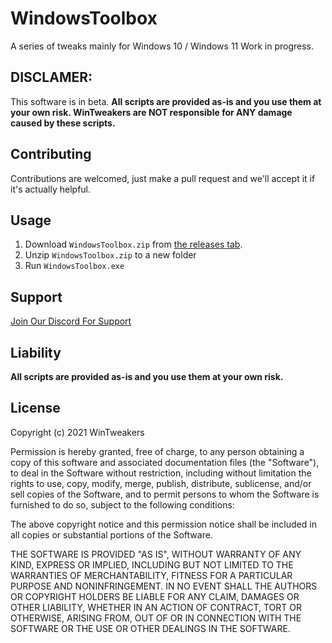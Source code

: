 # WindowsToolbox
A series of tweaks mainly for Windows 10 / Windows 11
Work in progress.

## DISCLAMER:

This software is in beta. **All scripts are provided as-is and you use them at your own risk. WinTweakers are NOT responsible for ANY damage caused by these scripts.**

## Contributing

Contributions are welcomed, just make a pull request and we'll accept it if it's actually helpful.

## Usage
1. Download `WindowsToolbox.zip` from [the releases tab](https://github.com/WinTweakers/WindowsToolbox/releases).
2. Unzip `WindowsToolbox.zip` to a new folder
3. Run `WindowsToolbox.exe`

## Support
[Join Our Discord For Support](https://discord.gg/9FJceeKUr6)

## Liability

**All scripts are provided as-is and you use them at your own risk.**

## License

Copyright (c) 2021 WinTweakers

Permission is hereby granted, free of charge, to any person obtaining a copy
of this software and associated documentation files (the "Software"), to deal
in the Software without restriction, including without limitation the rights
to use, copy, modify, merge, publish, distribute, sublicense, and/or sell
copies of the Software, and to permit persons to whom the Software is
furnished to do so, subject to the following conditions:

The above copyright notice and this permission notice shall be included in all
copies or substantial portions of the Software.

THE SOFTWARE IS PROVIDED "AS IS", WITHOUT WARRANTY OF ANY KIND, EXPRESS OR
IMPLIED, INCLUDING BUT NOT LIMITED TO THE WARRANTIES OF MERCHANTABILITY,
FITNESS FOR A PARTICULAR PURPOSE AND NONINFRINGEMENT. IN NO EVENT SHALL THE
AUTHORS OR COPYRIGHT HOLDERS BE LIABLE FOR ANY CLAIM, DAMAGES OR OTHER
LIABILITY, WHETHER IN AN ACTION OF CONTRACT, TORT OR OTHERWISE, ARISING FROM,
OUT OF OR IN CONNECTION WITH THE SOFTWARE OR THE USE OR OTHER DEALINGS IN THE
SOFTWARE.
